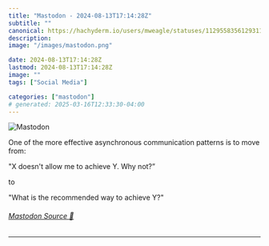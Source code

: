 ```yaml
---
title: "Mastodon - 2024-08-13T17:14:28Z"
subtitle: ""
canonical: https://hachyderm.io/users/mweagle/statuses/112955835612931147
description:
image: "/images/mastodon.png"

date: 2024-08-13T17:14:28Z
lastmod: 2024-08-13T17:14:28Z
image: ""
tags: ["Social Media"]

categories: ["mastodon"]
# generated: 2025-03-16T12:33:30-04:00
---
```

![Mastodon](/images/mastodon.png)

<p>One of the more effective asynchronous communication patterns is to move from:</p><p>&quot;X doesn&#39;t allow me to achieve Y. Why not?”</p><p>to</p><p>&quot;What is the recommended way to achieve Y?&quot;</p>


###### [Mastodon Source 🐘](https://hachyderm.io/@mweagle/112955835612931147)

___
